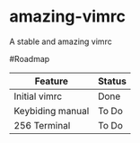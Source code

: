 # amazing-vimrc
A stable and amazing vimrc

#Roadmap

Feature            | Status
------------------ | -----------
Initial vimrc      | Done
Keybiding manual   | To Do
256 Terminal       | To Do
